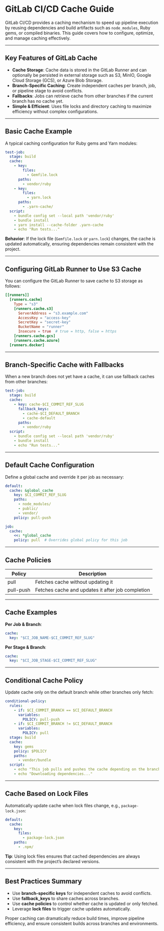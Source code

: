 # GitLab CI/CD Cache Guide

GitLab CI/CD provides a caching mechanism to speed up pipeline execution by reusing dependencies and build artifacts such as `node_modules`, Ruby gems, or compiled binaries. This guide covers how to configure, optimize, and manage caching effectively.

---

## Key Features of GitLab Cache

* **Cache Storage**: Cache data is stored in the GitLab Runner and can optionally be persisted in external storage such as S3, MinIO, Google Cloud Storage (GCS), or Azure Blob Storage.
* **Branch-Specific Caching**: Create independent caches per branch, job, or pipeline stage to avoid conflicts.
* **Fallbacks**: Jobs can retrieve cache from other branches if the current branch has no cache yet.
* **Simple & Efficient**: Uses file locks and directory caching to maximize efficiency without complex configurations.

---

## Basic Cache Example

A typical caching configuration for Ruby gems and Yarn modules:

```yaml
test-job:
  stage: build
  cache:
    - key:
        files:
          - Gemfile.lock
      paths:
        - vendor/ruby
    - key:
        files:
          - yarn.lock
      paths:
        - .yarn-cache/
  script:
    - bundle config set --local path 'vendor/ruby'
    - bundle install
    - yarn install --cache-folder .yarn-cache
    - echo "Run tests..."
```

**Behavior**:
If the lock file (`Gemfile.lock` or `yarn.lock`) changes, the cache is updated automatically, ensuring dependencies remain consistent with the project.

---

## Configuring GitLab Runner to Use S3 Cache

You can configure the GitLab Runner to save cache to S3 storage as follows:

```toml
[[runners]]
  [runners.cache]
    Type = "s3"
    [runners.cache.s3]
      ServerAddress = "s3.example.com"
      AccessKey = "access-key"
      SecretKey = "secret-key"
      BucketName = "runner"
      Insecure = true  # true = http, false = https
    [runners.cache.gcs]
    [runners.cache.azure]
  [runners.docker]
```

---

## Branch-Specific Cache with Fallbacks

When a new branch does not yet have a cache, it can use fallback caches from other branches:

```yaml
test-job:
  stage: build
  cache:
    - key: cache-$CI_COMMIT_REF_SLUG
      fallback_keys:
        - cache-$CI_DEFAULT_BRANCH
        - cache-default
      paths:
        - vendor/ruby
  script:
    - bundle config set --local path 'vendor/ruby'
    - bundle install
    - echo "Run tests..."
```

---

## Default Cache Configuration

Define a global cache and override it per job as necessary:

```yaml
default:
  cache: &global_cache
    key: $CI_COMMIT_REF_SLUG
    paths:
      - node_modules/
      - public/
      - vendor/
    policy: pull-push

job:
  cache:
    <<: *global_cache
    policy: pull  # Overrides global policy for this job
```

---

## Cache Policies

| Policy    | Description                                       |
| --------- | ------------------------------------------------- |
| pull      | Fetches cache without updating it                 |
| pull-push | Fetches cache and updates it after job completion |

---

## Cache Examples

**Per Job & Branch**:

```yaml
cache:
  key: "$CI_JOB_NAME-$CI_COMMIT_REF_SLUG"
```

**Per Stage & Branch**:

```yaml
cache:
  key: "$CI_JOB_STAGE-$CI_COMMIT_REF_SLUG"
```

---

## Conditional Cache Policy

Update cache only on the default branch while other branches only fetch:

```yaml
conditional-policy:
  rules:
    - if: $CI_COMMIT_BRANCH == $CI_DEFAULT_BRANCH
      variables:
        POLICY: pull-push
    - if: $CI_COMMIT_BRANCH != $CI_DEFAULT_BRANCH
      variables:
        POLICY: pull
  stage: build
  cache:
    key: gems
    policy: $POLICY
    paths:
      - vendor/bundle
  script:
    - echo "This job pulls and pushes the cache depending on the branch"
    - echo "Downloading dependencies..."
```

---

## Cache Based on Lock Files

Automatically update cache when lock files change, e.g., `package-lock.json`:

```yaml
default:
  cache:
    key:
      files:
        - package-lock.json
    paths:
      - .npm/
```

**Tip**: Using lock files ensures that cached dependencies are always consistent with the project’s declared versions.

---

## Best Practices Summary

* Use **branch-specific keys** for independent caches to avoid conflicts.
* Use **fallback_keys** to share caches across branches.
* Use **cache policies** to control whether cache is updated or only fetched.
* Leverage **lock files** to trigger cache updates automatically.

Proper caching can dramatically reduce build times, improve pipeline efficiency, and ensure consistent builds across branches and environments.
